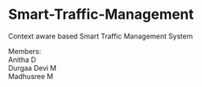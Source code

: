 # Smart-Traffic-Management
Context aware based Smart Traffic Management System

Members:<br>
 Anitha D<br>
 Durgaa Devi M<br>
 Madhusree M<br>
